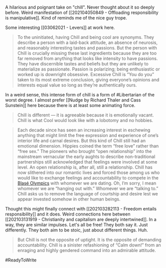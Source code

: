 A hilarious and poignant take on "chill". Never thought about it so deeply before. Weird manifestation of [[202104050849 - Offloading responsibility is manipulative]]. Kind of reminds me of the nice guy trope. 

Some interesting [[03062021 - Levers]] at work here. 

> To the uninitiated, having Chill and being cool are synonyms. They describe a person with a laid-back attitude, an absence of neurosis, and reasonably interesting tastes and passions. But the person with Chill is crucially missing these last ingredients because they are too far removed from anything that looks like intensity to have passions. They have discernible tastes and beliefs but they are unlikely to materialize as passionate. Passion is polarizing; being enthusiastic or worked up is downright obsessive. Excessive Chill is “You do you” taken to its most extreme conclusion, giving everyone’s opinions and interests equal value so long as they’re authentically ours.

In a weird sense, this intense form of chill is a form of #Libertarian of the worst degree. I almost prefer [[Nudge by Richard Thaler and Cass Sunstein]] here because there is at least some animating force. 

> Chill is different — it is agreeable because it is emotionally vacant. Chill is what Cool would look like with a lobotomy and no hobbies.

> Each decade since has seen an increasing interest in eschewing anything that might limit the free expression and experience of one’s interior life and carnal desires. But this kind of Chill still had an emotional dimension. Hippies coined the term “free love” rather than “free sex.” The pioneers who brought “open relationship” into the mainstream vernacular the early aughts to describe non-traditional partnerships still acknowledged that feelings were involved at some level. An open relationship is, after all, still a relationship.
> Chill has now slithered into our romantic lives and forced those among us who would like to exchange feelings and accountability to compete in the [Blasé Olympics](http://www.buzzfeed.com/alanamassey/in-defense-of-valentines-day) with whomever we are dating. Oh, I’m sorry, I mean whomever we are “hanging out with.” Whomever we are “talking to.” Chill asks us to remove the language of courtship and desire lest we appear invested somehow in other human beings.

Thought this might finally connect with [[202103282113 - Freedom entails responsibility]] and it does. Weird connections here between [[202103131919 - Christianity and capitalism are deeply intertwined]]. In a way, they are similar impulses. Let's all be free! They both say it. Just differently. They both aim to be stoic, just about different things. Huh. 

>But Chill is not the opposite of uptight. It is the opposite of demanding accountability. Chill is a sinister refashioning of “Calm down!” from an enraging and highly gendered command into an admirable attitude.

#ReadyToWrite 
